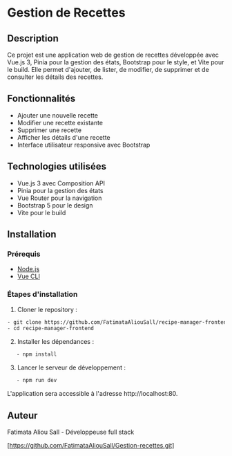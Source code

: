 # Gestion de Recettes

## Description

Ce projet est une application web de gestion de recettes développée avec Vue.js 3, Pinia pour la gestion des états, Bootstrap pour le style, et Vite pour le build. Elle permet d'ajouter, de lister, de modifier, de supprimer et de consulter les détails des recettes.



## Fonctionnalités

- Ajouter une nouvelle recette
- Modifier une recette existante
- Supprimer une recette
- Afficher les détails d'une recette
- Interface utilisateur responsive avec Bootstrap

## Technologies utilisées

- Vue.js 3 avec Composition API
- Pinia pour la gestion des états
- Vue Router pour la navigation
- Bootstrap 5 pour le design
- Vite pour le build
## Installation

### Prérequis

- [Node.js](https://nodejs.org/)
- [Vue CLI](https://cli.vuejs.org/)

### Étapes d'installation

1. Cloner le repository :

```bash
- git clone https://github.com/FatimataAliouSall/recipe-manager-frontend.git
- cd recipe-manager-frontend
```

2. Installer les dépendances :

```bash
   - npm install
```
3. Lancer le serveur de développement :

```bash
   - npm run dev
```

L'application sera accessible à l'adresse http://localhost:80.



## Auteur

Fatimata Aliou Sall - Développeuse full stack

[https://github.com/FatimataAliouSall/Gestion-recettes.git]







